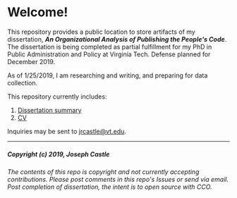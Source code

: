 # Welcome!
This repository provides a public location to store artifacts of my dissertation, ***An Organizational Analysis of Publishing the People's Code***. The dissertation is being completed as partial fulfillment for my PhD in Public Administration and Policy at Virginia Tech. Defense planned for December 2019.

As of 1/25/2019, I am researching and writing, and preparing for data collection.

This repository currently includes:
1. [Dissertation summary](https://github.com/jcastle/dissertation_publishingOSS/blob/master/Summary/DissertationSummary.md)
2. [CV](https://github.com/jcastle/dissertation_publishingOSS/blob/master/CV.pdf)

Inquiries may be sent to jrcastle@vt.edu.


---

##### Copyright (c) 2019, Joseph Castle #####

###### The contents of this repo is copyright and not currently accepting contributions. Please post comments in this repo's Issues or send via email. Post completion of dissertation, the intent is to open source with CCO. ######
